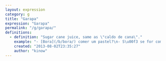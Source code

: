 ```yaml
---
layout: expression
category: g
title: "Garapa"
expression: "Garapa"
permalink: "/g/garapa/"
definitions:
  - definition: "Sugar cane juice, same as \"caldo de cana\"."
    example: "- [Bora](/b/bora/) comer um pastel?\n- S\u00f3 se for com uma boa garapa com abacaxi."
    created: "2013-08-02T23:35:27"
    author: "kinow"
---
```

